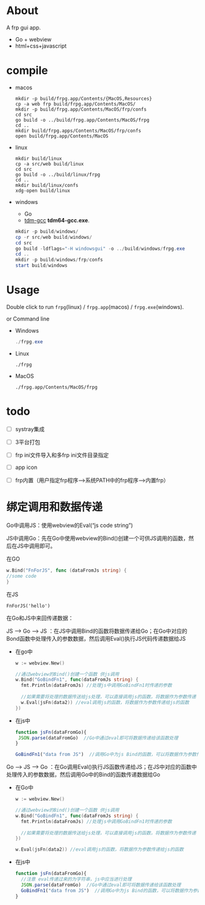 # About

A frp gui app.

- Go + webview
- html+css+javascript

# compile

- macos

  ```shell
  mkdir -p build/frpg.app/Contents/{MacOS,Resources}
  cp -a web frp build/frpg.app/Contents/MacOS/
  mkdir -p build/frpg.app/Contents/MacOS/frp/confs
  cd src
  go build -o ../build/frpg.app/Contents/MacOS/frpg
  cd ..
  mkdir build/frpg.apps/Contents/MacOS/frp/confs
  open build/frpg.app/Contents/MacOS
  ```


- linux

  ```shell
  mkdir build/linux
  cp -a src/web build/linux
  cd src
  go build -o ../build/linux/frpg
  cd ..
  mkdir build/linux/confs
  xdg-open build/linux
  ```


- windows

    - Go
    - [tdm-gcc](https://jmeubank.github.io/tdm-gcc/download/) **tdm64-gcc.exe**.

  ```powershell
  mkdir -p build/windows/
  cp -r src/web build/windows/
  cd src
  go build -ldflags="-H windowsgui" -o ../build/windows/frpg.exe
  cd ..
  mkdir -p build/windows/frp/confs
  start build/windows
  ```

# Usage

Double click to run `frpg`(linux) /  `frpg.app`(macos) / `frpg.exe`(windows).

or Command line

- Windows

  ```powershell
  ./frpg.exe
  ```


- Linux

  ```shell
  ./frpg
  ```


- MacOS

  ```shell
  ./frpg.app/Contents/MacOS/frpg
  ```

# todo

- [ ] systray集成

- [ ] 3平台打包

- [ ] frp ini文件导入和多frp ini文件目录指定

- [ ] app icon

- [ ] frp内置（用户指定frp程序—>系统PATH中的frp程序—>内置frp）

  

# 绑定调用和数据传递

Go中调用JS：使用webview的Eval(“js code string”)

JS中调用Go：先在Go中使用webview的Bind()创建一个可供JS调用的函数，然后在JS中调用即可。

在GO

```go
w.Bind("FnForJS", func (dataFromJs string) {
//some code
}
```

在JS

```shell
FnForJS('hello')
```

在Go和JS中来回传递数据：

JS –> Go –> JS ：在JS中调用Bind的函数将数据传递给Go；在Go中对应的Bond函数中处理传入的参数数据，然后调用Eval()执行JS代码传递数据给JS

- 在go中

   ```go
   w := webview.New()
   
   //通过webview的Bind()创建一个函数 供js调用
   w.Bind("GoBindFn1", func(dataFromJs string) {
     fmt.Println(dataFromJs) //处理js中调用GoBindFn1时传递的参数
     
     //如果需要将处理的数据传送给js处理，可以直接调用js的函数，将数据作为参数传递
     w.Eval(jsFn(data2)) //eval调用js的函数，将数据作为参数传递给js的函数
   })
   ```

- 在js中

   ```javascript
   function jsFn(dataFromGo){
   	JSON.parse(dataFromGo)  //Go中通过eval即可将数据传递给该函数处理
   }
   
   GoBindFn1("data from JS")  //调用Go中为js Bind的函数，可以将数据作为参数传递给Go
   ```

Go –> JS –> Go ：在Go调用Eval()执行JS函数传递给JS；在JS中对应的函数中处理传入的参数数据，然后调用Go中的Bind的函数传递数据给Go

- 在Go中

  ```go
  w := webview.New()
  
  //通过webview的Bind()创建一个函数 供js调用
  w.Bind("GoBindFn1", func(dataFromJs string) {
    fmt.Println(dataFromJs) //处理js中调用GoBindFn1时传递的参数
    
    //如果需要将处理的数据传送给js处理，可以直接调用js的函数，将数据作为参数传递
  })
  
  w.Eval(jsFn(data2)) //eval调用js的函数，将数据作为参数传递给js的函数
  ```

- 在js中

  ```javascript
  function jsFn(dataFromGo){
    //注意 eval传递过来的为字符串，js中应当进行处理
  	JSON.parse(dataFromGo)  //Go中通过eval即可将数据传递给该函数处理
    GoBindFn1("data from JS")  //调用Go中为js Bind的函数，可以将数据作为参数传递给Go
  }
  ```

